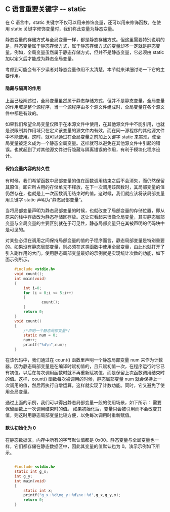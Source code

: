 ## C 语言重要关键字 -- static

在 C 语言中，static 关键字不仅可以用来修饰变量，还可以用来修饰函数。在使用 static 关键字修饰变量时，我们称此变量为静态变量。

静态变量的存储方式与全局变量一样，都是静态存储方式。但这里需要特别说明的是，静态变量属于静态存储方式，属于静态存储方式的变量却不一定就是静态变量。例如，全局变量虽然属于静态存储方式，但并不是静态变量，它必须由 static 加以定义后才能成为静态全局变量。

考虑到可能会有不少读者对静态变量作用不太清楚，本节就来详细讨论一下它的主要作用。

#### 隐藏与隔离的作用  
上面已经阐述过，全局变量虽然属于静态存储方式，但并不是静态变量。全局变量的作用域是整个源程序，当一个源程序由多个源文件组成时，全局变量在各个源文件中都是有效的。

如果我们希望全局变量仅限于在本源文件中使用，在其他源文件中不能引用，也就是说限制其作用域只在定义该变量的源文件内有效，而在同一源程序的其他源文件中不能使用。这时，就可以通过在全局变量之前加上关键字 static 来实现，使全局变量被定义成为一个静态全局变量。这样就可以避免在其他源文件中引起的错误。也就起到了对其他源文件进行隐藏与隔离错误的作用，有利于模块化程序设计。

#### 保持变量内容的持久性
有时候，我们希望函数中局部变量的值在函数调用结束之后不会消失，而仍然保留其原值。即它所占用的存储单元不释放，在下一次调用该函数时，其局部变量的值仍然存在，也就是上一次函数调用结束时的值。这时候，我们就应该将该局部变量用关键字 static 声明为“静态局部变量”。

当将局部变量声明为静态局部变量的时候，也就改变了局部变量的存储位置，即从原来的栈中存放改为静态存储区存放。这让它看起来很像全局变量，其实静态局部变量与全局变量的主要区别就在于可见性，静态局部变量只在其被声明的代码块中是可见的。

对某些必须在调用之间保持局部变量的值的子程序而言，静态局部变量是特别重要的。如果没有静态局部变量，则必须在这类函数中使用全局变量，由此也就打开了引入副作用的大门。使用静态局部变量最好的示例就是实现统计次数的功能，如下面示例所示。
  
```c
    #include <stdio.h>
    void count();
    int main(void)
    {
        int i=0;
        for (i = 0;i <= 5;i++)
        {
                count();
        }
        return 0;
    }
    void count()
    {
        /*声明一个静态局部变量*/
        static num = 0;
        num++;
        printf("%d\n",num);
    }

```

在该代码中，我们通过在 count() 函数里声明一个静态局部变量 num 来作为计数器。因为静态局部变量是在编译时赋初值的，且只赋初值一次，在程序运行时它已有初值。以后在每次调用函数时就不再重新赋初值，而是保留上次函数调用结束时的值。这样，count() 函数每次被调用的时候，静态局部变量 num 就会保持上一次调用的值，然后再执行自增运算，这样就实现了计数功能。同时，它又避免了使用全局变量。

通过上面的示例，我们可以得出静态局部变量一般的使用场景，如下所示：
需要保留函数上一次调用结束时的值。
如果初始化后，变量只会被引用而不会改变其值，则这时用静态局部变量比较方便，以免每次调用时重新赋值。

#### 默认初始化为 0
在静态数据区，内存中所有的字节默认值都是 0x00。静态变量与全局变量也一样，它们都存储在静态数据区中，因此其变量的值默认也为 0。演示示例如下所示。
```c

    #include <stdio.h>
    static int g_x;
    int g_y;
    int main(void)
    {
        static int x;
        printf("g_x：%d\ng_y：%d\nx：%d",g_x,g_y,x);
        return 0;
    }
```